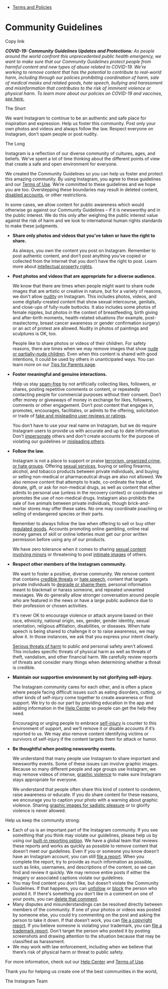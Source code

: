*   [Terms and Policies](https://help.instagram.com/1417489251945243/?helpref=breadcrumb)

Community Guidelines
====================

Copy link

_**COVID-19: Community Guidelines Updates and Protections:** As people around the world confront this unprecedented public health emergency, we want to make sure that our Community Guidelines protect people from harmful content and new types of abuse related to COVID-19. We’re working to remove content that has the potential to contribute to real-world harm, including through our policies prohibiting coordination of harm, sale of medical masks and related goods, hate speech, bullying and harassment and misinformation that contributes to the risk of imminent violence or physical harm. To learn more about our policies on COVID-19 and vaccines, [see here.](https://help.instagram.com/697825587576762?helpref=faq_content)_

The Short

We want Instagram to continue to be an authentic and safe place for inspiration and expression. Help us foster this community. Post only your own photos and videos and always follow the law. Respect everyone on Instagram, don’t spam people or post nudity.

The Long

Instagram is a reflection of our diverse community of cultures, ages, and beliefs. We’ve spent a lot of time thinking about the different points of view that create a safe and open environment for everyone.

We created the Community Guidelines so you can help us foster and protect this amazing community. By using Instagram, you agree to these guidelines and our [Terms of Use](https://www.instagram.com/legal/terms). We’re committed to these guidelines and we hope you are too. Overstepping these boundaries may result in deleted content, [disabled accounts](https://help.instagram.com/366993040048856?helpref=faq_content), or other restrictions.

In some cases, we allow content for public awareness which would otherwise go against our Community Guidelines – if it is newsworthy and in the public interest. We do this only after weighing the public interest value against the risk of harm and we look to international human rights standards to make these judgments.

*   **Share only photos and videos that you’ve taken or have the right to share.**
    
    As always, you own the content you post on Instagram. Remember to post authentic content, and don’t post anything you’ve copied or collected from the Internet that you don’t have the right to post. Learn more about [intellectual property rights](https://help.instagram.com/126382350847838?helpref=faq_content).
    
*   **Post photos and videos that are appropriate for a diverse audience.**
    
    We know that there are times when people might want to share nude images that are artistic or creative in nature, but for a variety of reasons, we don’t allow [nudity](https://l.instagram.com/?u=https%3A%2F%2Fwww.facebook.com%2Fcommunitystandards%2Fadult_nudity_sexual_activity&e=AT1juanggxd5pTJSPWGjhnU03IRSz0RV63e4xzihz_zI-IfLvl5de-hffcjwyuH4Emr7PZSkiynHO2ottSUEnYreBUmTjNlsGsCGYdxYOmZEDpmKJYBTUKteHDTqDt50Jz1t5gY9foHToSwAvxR1tw) on Instagram. This includes photos, videos, and some digitally-created content that show sexual intercourse, genitals, and close-ups of fully-nude buttocks. It also includes some photos of female nipples, but photos in the context of breastfeeding, birth giving and after-birth moments, health-related situations (for example, post-mastectomy, breast cancer awareness or gender confirmation surgery) or an act of protest are allowed. Nudity in photos of paintings and sculptures is OK, too.
    
    People like to share photos or videos of their children. For safety reasons, there are times when we may remove images that show [nude or partially-nude children](https://l.instagram.com/?u=https%3A%2F%2Fwww.facebook.com%2Fcommunitystandards%2Fchild_nudity_sexual_exploitation&e=AT1juanggxd5pTJSPWGjhnU03IRSz0RV63e4xzihz_zI-IfLvl5de-hffcjwyuH4Emr7PZSkiynHO2ottSUEnYreBUmTjNlsGsCGYdxYOmZEDpmKJYBTUKteHDTqDt50Jz1t5gY9foHToSwAvxR1tw). Even when this content is shared with good intentions, it could be used by others in unanticipated ways. You can learn more on our [Tips for Parents page](https://help.instagram.com/154475974694511/?helpref=faq_content).
    
*   **Foster meaningful and genuine interactions.**
    
    Help us stay [spam-free](https://l.instagram.com/?u=https%3A%2F%2Fwww.facebook.com%2Fcommunitystandards%2Fspam&e=AT1juanggxd5pTJSPWGjhnU03IRSz0RV63e4xzihz_zI-IfLvl5de-hffcjwyuH4Emr7PZSkiynHO2ottSUEnYreBUmTjNlsGsCGYdxYOmZEDpmKJYBTUKteHDTqDt50Jz1t5gY9foHToSwAvxR1tw) by not artificially collecting likes, followers, or shares, posting repetitive comments or content, or repeatedly contacting people for commercial purposes without their consent. Don’t offer money or giveaways of money in exchange for likes, followers, comments or other engagement. Don’t post content that engages in, promotes, encourages, facilitates, or admits to the offering, solicitation or trade of [fake and misleading user reviews or ratings](https://l.instagram.com/?u=https%3A%2F%2Fwww.facebook.com%2Fcommunitystandards%2Ffraud_deception&e=AT1juanggxd5pTJSPWGjhnU03IRSz0RV63e4xzihz_zI-IfLvl5de-hffcjwyuH4Emr7PZSkiynHO2ottSUEnYreBUmTjNlsGsCGYdxYOmZEDpmKJYBTUKteHDTqDt50Jz1t5gY9foHToSwAvxR1tw).
    
    You don’t have to use your real name on Instagram, but we do require Instagram users to provide us with accurate and up to date information. Don't [impersonate](https://l.instagram.com/?u=https%3A%2F%2Fwww.facebook.com%2Fcommunitystandards%2Fmisrepresentation&e=AT1juanggxd5pTJSPWGjhnU03IRSz0RV63e4xzihz_zI-IfLvl5de-hffcjwyuH4Emr7PZSkiynHO2ottSUEnYreBUmTjNlsGsCGYdxYOmZEDpmKJYBTUKteHDTqDt50Jz1t5gY9foHToSwAvxR1tw) others and don't create accounts for the purpose of violating our guidelines or [misleading others](https://l.instagram.com/?u=https%3A%2F%2Ftransparency.fb.com%2Fpolicies%2Fcommunity-standards%2Finauthentic-behavior%2F&e=AT1juanggxd5pTJSPWGjhnU03IRSz0RV63e4xzihz_zI-IfLvl5de-hffcjwyuH4Emr7PZSkiynHO2ottSUEnYreBUmTjNlsGsCGYdxYOmZEDpmKJYBTUKteHDTqDt50Jz1t5gY9foHToSwAvxR1tw).
    
*   **Follow the law.**
    
    Instagram is not a place to support or praise [terrorism, organized crime, or hate groups](https://l.instagram.com/?u=https%3A%2F%2Fwww.facebook.com%2Fcommunitystandards%2Fdangerous_individuals_organizations&e=AT1juanggxd5pTJSPWGjhnU03IRSz0RV63e4xzihz_zI-IfLvl5de-hffcjwyuH4Emr7PZSkiynHO2ottSUEnYreBUmTjNlsGsCGYdxYOmZEDpmKJYBTUKteHDTqDt50Jz1t5gY9foHToSwAvxR1tw). Offering [sexual services](https://l.instagram.com/?u=https%3A%2F%2Fwww.facebook.com%2Fcommunitystandards%2Fsexual_solicitation&e=AT1juanggxd5pTJSPWGjhnU03IRSz0RV63e4xzihz_zI-IfLvl5de-hffcjwyuH4Emr7PZSkiynHO2ottSUEnYreBUmTjNlsGsCGYdxYOmZEDpmKJYBTUKteHDTqDt50Jz1t5gY9foHToSwAvxR1tw), buying or selling firearms, alcohol, and tobacco products between private individuals, and buying or selling non-medical or pharmaceutical drugs are also not allowed. We also remove content that attempts to trade, co-ordinate the trade of, donate, gift, or ask for non-medical drugs, as well as content that either admits to personal use (unless in the recovery context) or coordinates or promotes the use of non-medical drugs. Instagram also prohibits the sale of live animals between private individuals, though brick-and-mortar stores may offer these sales. No one may coordinate poaching or selling of endangered species or their parts.
    
    Remember to always follow the law when offering to sell or buy other [regulated goods](https://l.instagram.com/?u=https%3A%2F%2Fwww.facebook.com%2Fcommunitystandards%2Fregulated_goods&e=AT1juanggxd5pTJSPWGjhnU03IRSz0RV63e4xzihz_zI-IfLvl5de-hffcjwyuH4Emr7PZSkiynHO2ottSUEnYreBUmTjNlsGsCGYdxYOmZEDpmKJYBTUKteHDTqDt50Jz1t5gY9foHToSwAvxR1tw). Accounts promoting online gambling, online real money games of skill or online lotteries must get our prior written permission before using any of our products.
    
    We have zero tolerance when it comes to sharing [sexual content involving minors](https://l.instagram.com/?u=https%3A%2F%2Fwww.facebook.com%2Fcommunitystandards%2Fchild_nudity_sexual_exploitation&e=AT1juanggxd5pTJSPWGjhnU03IRSz0RV63e4xzihz_zI-IfLvl5de-hffcjwyuH4Emr7PZSkiynHO2ottSUEnYreBUmTjNlsGsCGYdxYOmZEDpmKJYBTUKteHDTqDt50Jz1t5gY9foHToSwAvxR1tw) or threatening to post [intimate images](https://l.instagram.com/?u=https%3A%2F%2Fwww.facebook.com%2Fcommunitystandards%2Fsexual_exploitation_adults&e=AT1juanggxd5pTJSPWGjhnU03IRSz0RV63e4xzihz_zI-IfLvl5de-hffcjwyuH4Emr7PZSkiynHO2ottSUEnYreBUmTjNlsGsCGYdxYOmZEDpmKJYBTUKteHDTqDt50Jz1t5gY9foHToSwAvxR1tw) of others.
    
*   **Respect other members of the Instagram community.**
    
    We want to foster a positive, diverse community. We remove content that contains [credible threats](https://l.instagram.com/?u=https%3A%2F%2Fwww.facebook.com%2Fcommunitystandards%2Fcredible_violence&e=AT1juanggxd5pTJSPWGjhnU03IRSz0RV63e4xzihz_zI-IfLvl5de-hffcjwyuH4Emr7PZSkiynHO2ottSUEnYreBUmTjNlsGsCGYdxYOmZEDpmKJYBTUKteHDTqDt50Jz1t5gY9foHToSwAvxR1tw) or [hate speech](https://l.instagram.com/?u=https%3A%2F%2Fwww.facebook.com%2Fcommunitystandards%2Fhate_speech&e=AT1juanggxd5pTJSPWGjhnU03IRSz0RV63e4xzihz_zI-IfLvl5de-hffcjwyuH4Emr7PZSkiynHO2ottSUEnYreBUmTjNlsGsCGYdxYOmZEDpmKJYBTUKteHDTqDt50Jz1t5gY9foHToSwAvxR1tw), content that targets private individuals to [degrade or shame them](https://l.instagram.com/?u=https%3A%2F%2Fwww.facebook.com%2Fcommunitystandards%2Fbullying&e=AT1juanggxd5pTJSPWGjhnU03IRSz0RV63e4xzihz_zI-IfLvl5de-hffcjwyuH4Emr7PZSkiynHO2ottSUEnYreBUmTjNlsGsCGYdxYOmZEDpmKJYBTUKteHDTqDt50Jz1t5gY9foHToSwAvxR1tw), personal information meant to blackmail or harass someone, and repeated unwanted messages. We do generally allow stronger conversation around people who are featured in the news or have a large public audience due to their profession or chosen activities.
    
    It's never OK to encourage violence or attack anyone based on their race, ethnicity, national origin, sex, gender, gender identity, sexual orientation, religious affiliation, disabilities, or diseases. When hate speech is being shared to challenge it or to raise awareness, we may allow it. In those instances, we ask that you express your intent clearly.
    
    [Serious threats of harm](https://l.instagram.com/?u=https%3A%2F%2Fwww.facebook.com%2Fcommunitystandards%2Fcredible_violence&e=AT1juanggxd5pTJSPWGjhnU03IRSz0RV63e4xzihz_zI-IfLvl5de-hffcjwyuH4Emr7PZSkiynHO2ottSUEnYreBUmTjNlsGsCGYdxYOmZEDpmKJYBTUKteHDTqDt50Jz1t5gY9foHToSwAvxR1tw) to public and personal safety aren't allowed. This includes specific threats of physical harm as well as threats of theft, vandalism, and other financial harm. We carefully review reports of threats and consider many things when determining whether a threat is credible.
    
*   **Maintain our supportive environment by not glorifying self-injury.**
    
    The Instagram community cares for each other, and is often a place where people facing difficult issues such as eating disorders, cutting, or other kinds of self-injury come together to create awareness or find support. We try to do our part by providing education in the app and adding information in the [Help Center](https://help.instagram.com/) so people can get the help they need.
    
    Encouraging or urging people to embrace [self-injury](https://l.instagram.com/?u=https%3A%2F%2Fwww.facebook.com%2Fcommunitystandards%2Fsuicide_self_injury_violence&e=AT1juanggxd5pTJSPWGjhnU03IRSz0RV63e4xzihz_zI-IfLvl5de-hffcjwyuH4Emr7PZSkiynHO2ottSUEnYreBUmTjNlsGsCGYdxYOmZEDpmKJYBTUKteHDTqDt50Jz1t5gY9foHToSwAvxR1tw) is counter to this environment of support, and we’ll remove it or disable accounts if it’s reported to us. We may also remove content identifying victims or survivors of self-injury if the content targets them for attack or humor.
    
*   **Be thoughtful when posting newsworthy events.**
    
    We understand that many people use Instagram to share important and newsworthy events. Some of these issues can involve graphic images. Because so many different people and age groups use Instagram, we may remove videos of intense, [graphic violence](https://l.instagram.com/?u=https%3A%2F%2Fwww.facebook.com%2Fcommunitystandards%2Fgraphic_violence&e=AT1juanggxd5pTJSPWGjhnU03IRSz0RV63e4xzihz_zI-IfLvl5de-hffcjwyuH4Emr7PZSkiynHO2ottSUEnYreBUmTjNlsGsCGYdxYOmZEDpmKJYBTUKteHDTqDt50Jz1t5gY9foHToSwAvxR1tw) to make sure Instagram stays appropriate for everyone.
    
    We understand that people often share this kind of content to condemn, raise awareness or educate. If you do share content for these reasons, we encourage you to caption your photo with a warning about graphic violence. Sharing [graphic images for sadistic pleasure](https://l.instagram.com/?u=https%3A%2F%2Fwww.facebook.com%2Fcommunitystandards%2Fcruel_insensitive&e=AT1juanggxd5pTJSPWGjhnU03IRSz0RV63e4xzihz_zI-IfLvl5de-hffcjwyuH4Emr7PZSkiynHO2ottSUEnYreBUmTjNlsGsCGYdxYOmZEDpmKJYBTUKteHDTqDt50Jz1t5gY9foHToSwAvxR1tw) or to glorify violence is never allowed.
    

Help us keep the community strong:

*   Each of us is an important part of the Instagram community. If you see something that you think may violate our guidelines, please help us by using our [built-in reporting option](https://help.instagram.com/165828726894770?helpref=faq_content). We have a global team that reviews these reports and works as quickly as possible to remove content that doesn’t meet our guidelines. Even if you or someone you know doesn’t have an Instagram account, you can still [file a report](https://help.instagram.com/contact/383679321740945). When you complete the report, try to provide as much information as possible, such as links, usernames, and descriptions of the content, so we can find and review it quickly. We may remove entire posts if either the imagery or associated captions violate our guidelines.
*   You may find content you don’t like, but doesn’t violate the Community Guidelines. If that happens, you can [unfollow](https://help.instagram.com/286340048138725?helpref=faq_content) or [block](https://help.instagram.com/426700567389543/?helpref=faq_content) the person who posted it. If there's something you don't like in a comment on one of your posts, you can [delete that comment](https://help.instagram.com/289098941190483?helpref=faq_content).
*   Many disputes and misunderstandings can be resolved directly between members of the community. If one of your photos or videos was posted by someone else, you could try commenting on the post and asking the person to take it down. If that doesn’t work, you can [file a copyright report](https://help.instagram.com/126382350847838?helpref=faq_content). If you believe someone is violating your trademark, you can [file a trademark report](https://help.instagram.com/222826637847963?helpref=faq_content). Don't target the person who posted it by posting screenshots and drawing attention to the situation because that may be classified as harassment.
*   We may work with law enforcement, including when we believe that there’s risk of physical harm or threat to public safety.

For more information, check out our [Help Center](https://help.instagram.com/) and [Terms of Use](https://l.instagram.com/?u=http%3A%2F%2Finstagram.com%2Flegal%2Fterms%2F%23&e=AT1juanggxd5pTJSPWGjhnU03IRSz0RV63e4xzihz_zI-IfLvl5de-hffcjwyuH4Emr7PZSkiynHO2ottSUEnYreBUmTjNlsGsCGYdxYOmZEDpmKJYBTUKteHDTqDt50Jz1t5gY9foHToSwAvxR1tw).

Thank you for helping us create one of the best communities in the world,

The Instagram Team